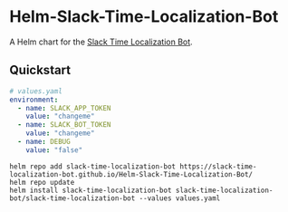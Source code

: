 # Helm-Slack-Time-Localization-Bot

A Helm chart for the [Slack Time Localization Bot](https://github.com/Slack-Time-Localization-Bot/Slack-Time-Localization-Bot).

## Quickstart

```yaml
# values.yaml
environment:
  - name: SLACK_APP_TOKEN
    value: "changeme"
  - name: SLACK_BOT_TOKEN
    value: "changeme"
  - name: DEBUG
    value: "false"
```

```shell
helm repo add slack-time-localization-bot https://slack-time-localization-bot.github.io/Helm-Slack-Time-Localization-Bot/
helm repo update
helm install slack-time-localization-bot slack-time-localization-bot/slack-time-localization-bot --values values.yaml
```
